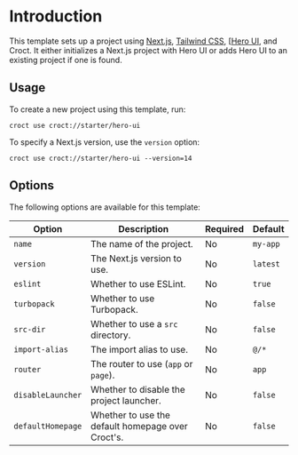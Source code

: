 # Introduction
This template sets up a project using [Next.js](https://nextjs.org/?utm_source=croct), [Tailwind CSS](https://tailwindcss.com/?utm_source=croct), [[Hero UI](https://heroui.com/?utm_source=croct), and Croct.
It either initializes a Next.js project with Hero UI or adds Hero UI to an existing project if one is found.

## Usage

To create a new project using this template, run:

```croct-cmd
croct use croct://starter/hero-ui
```

To specify a Next.js version, use the `version` option:

```croct-cmd
croct use croct://starter/hero-ui --version=14
```

## Options

The following options are available for this template:

| Option            | Description                                       | Required | Default  |
|-------------------|---------------------------------------------------|----------|----------|
| `name`            | The name of the project.                          | No       | `my-app` |
| `version`         | The Next.js version to use.                       | No       | `latest` |
| `eslint`          | Whether to use ESLint.                            | No       | `true`   |
| `turbopack`       | Whether to use Turbopack.                         | No       | `false`  |
| `src-dir`         | Whether to use a `src` directory.                 | No       | `false`  |
| `import-alias`    | The import alias to use.                          | No       | `@/*`    |
| `router`          | The router to use (`app` or `page`).              | No       | `app`    |
| `disableLauncher` | Whether to disable the project launcher.          | No       | `false`  |
| `defaultHomepage` | Whether to use the default homepage over Croct's. | No       | `false`  |
